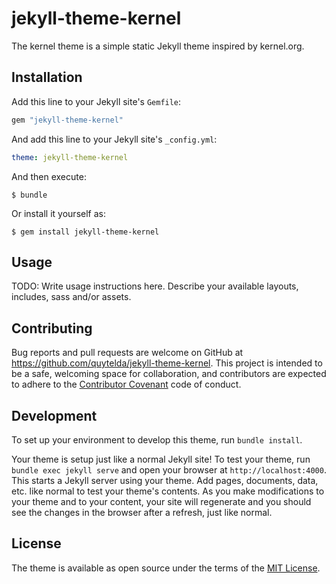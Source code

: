 # jekyll-theme-kernel

The kernel theme is a simple static Jekyll theme inspired by kernel.org.

## Installation

Add this line to your Jekyll site's `Gemfile`:

```ruby
gem "jekyll-theme-kernel"
```

And add this line to your Jekyll site's `_config.yml`:

```yaml
theme: jekyll-theme-kernel
```

And then execute:

    $ bundle

Or install it yourself as:

    $ gem install jekyll-theme-kernel

## Usage

TODO: Write usage instructions here. Describe your available layouts, includes, sass and/or assets.

## Contributing

Bug reports and pull requests are welcome on GitHub at https://github.com/quytelda/jekyll-theme-kernel. This project is intended to be a safe, welcoming space for collaboration, and contributors are expected to adhere to the [Contributor Covenant](http://contributor-covenant.org) code of conduct.

## Development

To set up your environment to develop this theme, run `bundle install`.

Your theme is setup just like a normal Jekyll site! To test your theme, run `bundle exec jekyll serve` and open your browser at `http://localhost:4000`. This starts a Jekyll server using your theme. Add pages, documents, data, etc. like normal to test your theme's contents. As you make modifications to your theme and to your content, your site will regenerate and you should see the changes in the browser after a refresh, just like normal.

## License

The theme is available as open source under the terms of the [MIT License](https://opensource.org/licenses/MIT).
